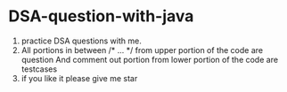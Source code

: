 # DSA-question-with-java
1. practice DSA questions with me.
2. All portions in between /* ... */ from upper portion of the code are question And comment out portion from lower portion of the code are testcases
3. if you like it please give me star

